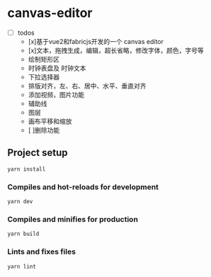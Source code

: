 # canvas-editor
- [ ] todos
    - [x]基于vue2和fabricjs开发的一个 canvas editor
    - [x]文本，拖拽生成，编辑，超长省略，修改字体，颜色，字号等
    - 绘制矩形区
    - 时钟表盘及 时钟文本
    - 下拉选择器
    - 排版对齐，左、右、居中、水平、垂直对齐
    - 添加视频，图片功能
    - 辅助线
    - 图层
    - 画布平移和缩放
    - [ ]删除功能
## Project setup
```
yarn install
```

### Compiles and hot-reloads for development
```
yarn dev
```

### Compiles and minifies for production
```
yarn build
```

### Lints and fixes files
```
yarn lint
```

